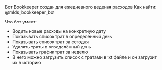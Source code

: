 Бот Bookkeeper создан для ежедневного ведения расходов
Как найти: @mlds_bookkeeper_bot

Что бот умеет:
* Водить новые расходы на конкретную дату
* Показывать список трат в определённый день
* Показывать список трат за сегодня
* Удалять траты в определённый день
* Показывать график трат за неделю
* В него можно загрузить список с тратами в txt файле и он загрузит их в историю